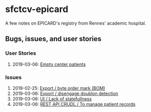 # sfctcv-epicard

A few notes on EPICARD's registry from Rennes' academic hospital. 

## Bugs, issues, and user stories

### User Stories
1. 2019-03-06: [Empty center patients](user-stories/empty-center-patients/index.md) 

### Issues
1. 2019-02-25: [Export / byte order mark (BOM)](issues/bom-in-files)
2. 2019-03-06: [Export / disengage doublon detection](issues/disengage-doublon-verification/index.md)
3. 2019-03-06: [UI / Lack of statefullness](issues/loss-of-filters-when-using-history/index.md)
4. 2019-03-06: [REST API CRUDL / To manage patient records](rest-api-crudl-per-patient-record/index.md)
